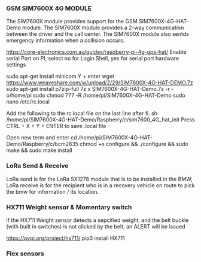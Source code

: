 ### GSM SIM7600X 4G MODULE 
The SIM7600X module provides support for the GSM SIM7600X-4G-HAT-Demo module. The SIM7600X module provides a 2-way communication between the driver and the call center. The SIM7600X module also sentds emergency information when a collision occurs.


https://core-electronics.com.au/guides/raspberry-pi-4g-gps-hat/
Enable serial Port on PI, select no for Login Shell, yes for serial port hardware settings

sudo apt-get install minicom
Y + enter
wget https://www.weaveshare.com/w/upload/2/29/SIM7600X-4G-HAT-DEMO.7z
sudo apt-get install p7zip-full
7z x SIM7600X-4G-HAT-Demo.7z -r -o/home/pi
sudo chmod 777 -R /home/pi/SIM7600X-4G-HAT-Demo
sudo nano /etc/rc.local

Add the following to the rc.local file on the last line after fi.
sh /home/pi/SIM7600X-4G-HAT-Demo/Raspberry/c/sim7600_4G_hat_init
Press CTRL + X + Y + ENTER to save .local file

Open new term and enter
cd /home/pi/SIM7600X-4G-HAT-Demo/Raspberry/c/bcm2835
chmod +x configure && ./configure && sudo make && sudo make install

### LoRa Send & Receive
LoRa send is for the LoRa SX1278 module that is to be installed in the BMW,
LoRa receive is for the recipient who is in a recovery vehicle on route to pick the bmw for information / its location.

### HX711 Weight sensor & Momentary switch
if the HX711 Weight sensor detects a sepcified weight, and the belt buckle (with built in switches) is not clicked by the belt, an ALERT will be issued

https://pypi.org/project/hx711/
pip3 install HX711

### Flex sensors